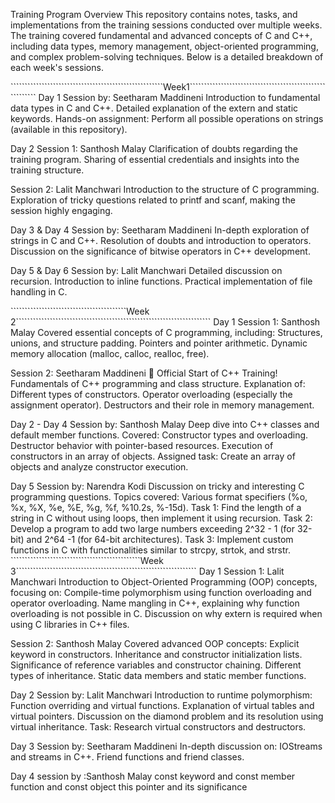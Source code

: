 Training Program Overview
This repository contains notes, tasks, and implementations from the training sessions conducted over multiple weeks. The training covered fundamental and advanced concepts of C and C++, including data types, memory management, object-oriented programming, and complex problem-solving techniques. Below is a detailed breakdown of each week's sessions.

``````````````````````````````````````````````````````Week1`````````````````````````````````````````````````````````
Day 1
Session by: Seetharam Maddineni
Introduction to fundamental data types in C and C++.
Detailed explanation of the extern and static keywords.
Hands-on assignment: Perform all possible operations on strings (available in this repository).


Day 2
Session 1: Santhosh Malay
Clarification of doubts regarding the training program.
Sharing of essential credentials and insights into the training structure.


Session 2: Lalit Manchwari
Introduction to the structure of C programming.
Exploration of tricky questions related to printf and scanf, making the session highly engaging.


Day 3 & Day 4
Session by: Seetharam Maddineni
In-depth exploration of strings in C and C++.
Resolution of doubts and introduction to operators.
Discussion on the significance of bitwise operators in C++ development.


Day 5 & Day 6
Session by: Lalit Manchwari
Detailed discussion on recursion.
Introduction to inline functions.
Practical implementation of file handling in C.


`````````````````````````````````````````Week 2`````````````````````````````````````````````````````````````````````
Day 1
Session 1: Santhosh Malay
Covered essential concepts of C programming, including:
Structures, unions, and structure padding.
Pointers and pointer arithmetic.
Dynamic memory allocation (malloc, calloc, realloc, free).


Session 2: Seetharam Maddineni
🚀 Official Start of C++ Training!
Fundamentals of C++ programming and class structure.
Explanation of:
Different types of constructors.
Operator overloading (especially the assignment operator).
Destructors and their role in memory management.


Day 2 - Day 4
Session by: Santhosh Malay
Deep dive into C++ classes and default member functions.
Covered:
Constructor types and overloading.
Destructor behavior with pointer-based resources.
Execution of constructors in an array of objects.
Assigned task: Create an array of objects and analyze constructor execution.


Day 5
Session by: Narendra Kodi
Discussion on tricky and interesting C programming questions.
Topics covered:
Various format specifiers (%o, %x, %X, %e, %E, %g, %f, %10.2s, %-15d).
Task 1: Find the length of a string in C without using loops, then implement it using recursion.
Task 2: Develop a program to add two large numbers exceeding 2^32 - 1 (for 32-bit) and 2^64 -1 (for 64-bit architectures).
Task 3: Implement custom functions in C with functionalities similar to strcpy, strtok, and strstr.
``````````````````````````````````````````````Week 3````````````````````````````````````````````````````````````````
Day 1
Session 1: Lalit Manchwari
Introduction to Object-Oriented Programming (OOP) concepts, focusing on:
Compile-time polymorphism using function overloading and operator overloading.
Name mangling in C++, explaining why function overloading is not possible in C.
Discussion on why extern is required when using C libraries in C++ files.


Session 2: Santhosh Malay
Covered advanced OOP concepts:
Explicit keyword in constructors.
Inheritance and constructor initialization lists.
Significance of reference variables and constructor chaining.
Different types of inheritance.
Static data members and static member functions.


Day 2
Session by: Lalit Manchwari
Introduction to runtime polymorphism:
Function overriding and virtual functions.
Explanation of virtual tables and virtual pointers.
Discussion on the diamond problem and its resolution using virtual inheritance.
Task: Research virtual constructors and destructors.


Day 3
Session by: Seetharam Maddineni
In-depth discussion on:
IOStreams and streams in C++.
Friend functions and friend classes.

Day 4
session by :Santhosh Malay
const keyword and const member function and const object
this pointer and its significance










